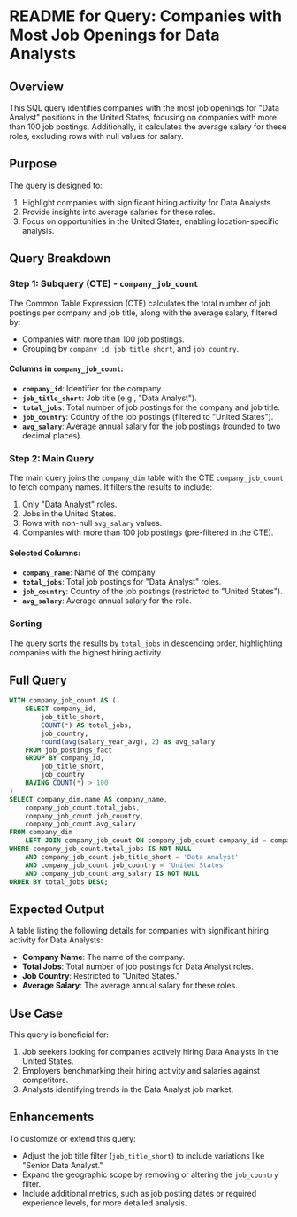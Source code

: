 # README for Query: Companies with Most Job Openings for Data Analysts

## Overview
This SQL query identifies companies with the most job openings for "Data Analyst" positions in the United States, focusing on companies with more than 100 job postings. Additionally, it calculates the average salary for these roles, excluding rows with null values for salary.

## Purpose
The query is designed to:
1. Highlight companies with significant hiring activity for Data Analysts.
2. Provide insights into average salaries for these roles.
3. Focus on opportunities in the United States, enabling location-specific analysis.

## Query Breakdown
### **Step 1: Subquery (CTE) - `company_job_count`**
The Common Table Expression (CTE) calculates the total number of job postings per company and job title, along with the average salary, filtered by:
- Companies with more than 100 job postings.
- Grouping by `company_id`, `job_title_short`, and `job_country`.

#### Columns in `company_job_count`:
- **`company_id`**: Identifier for the company.
- **`job_title_short`**: Job title (e.g., "Data Analyst").
- **`total_jobs`**: Total number of job postings for the company and job title.
- **`job_country`**: Country of the job postings (filtered to "United States").
- **`avg_salary`**: Average annual salary for the job postings (rounded to two decimal places).

### **Step 2: Main Query**
The main query joins the `company_dim` table with the CTE `company_job_count` to fetch company names. It filters the results to include:
1. Only "Data Analyst" roles.
2. Jobs in the United States.
3. Rows with non-null `avg_salary` values.
4. Companies with more than 100 job postings (pre-filtered in the CTE).

#### Selected Columns:
- **`company_name`**: Name of the company.
- **`total_jobs`**: Total job postings for "Data Analyst" roles.
- **`job_country`**: Country of the job postings (restricted to "United States").
- **`avg_salary`**: Average annual salary for the role.

### **Sorting**
The query sorts the results by `total_jobs` in descending order, highlighting companies with the highest hiring activity.

## Full Query
```sql
WITH company_job_count AS (
    SELECT company_id,
        job_title_short,
        COUNT(*) AS total_jobs,
        job_country,
        round(avg(salary_year_avg), 2) as avg_salary
    FROM job_postings_fact
    GROUP BY company_id,
        job_title_short,
        job_country
    HAVING COUNT(*) > 100
)
SELECT company_dim.name AS company_name,
    company_job_count.total_jobs,
    company_job_count.job_country,
    company_job_count.avg_salary
FROM company_dim
    LEFT JOIN company_job_count ON company_job_count.company_id = company_dim.company_id
WHERE company_job_count.total_jobs IS NOT NULL
    AND company_job_count.job_title_short = 'Data Analyst'
    AND company_job_count.job_country = 'United States'
    AND company_job_count.avg_salary IS NOT NULL
ORDER BY total_jobs DESC;
```

## Expected Output
A table listing the following details for companies with significant hiring activity for Data Analysts:
- **Company Name**: The name of the company.
- **Total Jobs**: Total number of job postings for Data Analyst roles.
- **Job Country**: Restricted to "United States."
- **Average Salary**: The average annual salary for these roles.

## Use Case
This query is beneficial for:
1. Job seekers looking for companies actively hiring Data Analysts in the United States.
2. Employers benchmarking their hiring activity and salaries against competitors.
3. Analysts identifying trends in the Data Analyst job market.

## Enhancements
To customize or extend this query:
- Adjust the job title filter (`job_title_short`) to include variations like "Senior Data Analyst."
- Expand the geographic scope by removing or altering the `job_country` filter.
- Include additional metrics, such as job posting dates or required experience levels, for more detailed analysis.

